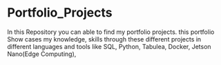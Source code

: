 # Portfolio_Projects
In this Repository you can able to find my portfolio projects. this portfolio Show cases my knowledge, skills through these different projects in different languages and tools like SQL, Python, Tabulea, Docker, Jetson Nano(Edge Computing), 
